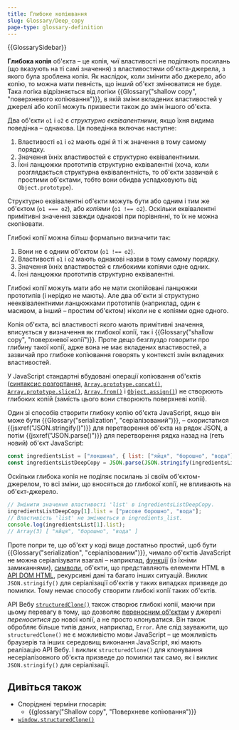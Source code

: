 ```yaml
---
title: Глибоке копіювання
slug: Glossary/Deep_copy
page-type: glossary-definition
---
```


{{GlossarySidebar}}

**Глибока копія** об'єкта – це копія, чиї властивості не поділяють посилань (що вказують на ті самі значення) з властивостями об'єкта-джерела, з якого була зроблена копія. Як наслідок, коли змінити або джерело, або копію, то можна мати певність, що інший об'єкт змінюватися не буде. Така логіка відрізняється від логіки {{Glossary("shallow copy", "поверхневого копіювання")}}, в якій зміни вкладених властивостей у джерелі або копії можуть призвести також до змін іншого об'єкта.

Два об'єкти `o1` і `o2` є _структурно еквівалентними_, якщо їхня видима поведінка – однакова. Ця поведінка включає наступне:

1. Властивості `o1` і `o2` мають одні й ті ж значення в тому самому порядку.
2. Значення їхніх властивостей є структурно еквівалентними.
3. Їхні ланцюжки прототипів структурно еквівалентні (хоча, коли розглядається структурна еквівалентність, то об'єкти зазвичай є простими об'єктами, тобто вони обидва успадковують від `Object.prototype`).

Структурно еквівалентні об'єкти можуть бути або одним і тим же об'єктом (`o1 === o2`), або _копіями_ (`o1 !== o2`). Оскільки еквівалентні примітивні значення завжди однакові при порівнянні, то їх не можна скопіювати.

Глибокі копії можна більш формально визначити так:

1. Вони не є одним об'єктом (`o1 !== o2`).
2. Властивості `o1` і `o2` мають однакові назви в тому самому порядку.
3. Значення їхніх властивостей є глибокими копіями одне одних.
4. Їхні ланцюжки прототипів структурно еквівалентні.

Глибокі копії можуть мати або не мати скопійовані ланцюжки прототипів (і нерідко не мають). Але два об'єкти зі структурно нееквівалентними ланцюжками прототипів (наприклад, один є масивом, а інший – простим об'єктом) ніколи не є копіями одне одного.

Копія об'єкта, всі властивості якого мають примітивні значення, вписується у визначення як глибокої копії, так і {{Glossary("shallow copy", "поверхневої копії")}}. Проте дещо безглуздо говорити про глибину такої копії, адже вона не має вкладених властивостей, а зазвичай про глибоке копіювання говорять у контексті змін вкладених властивостей.

У JavaScript стандартні вбудовані операції копіювання об'єктів ([синтаксис розгортання](/uk/docs/Web/JavaScript/Reference/Operators/Spread_syntax), [`Array.prototype.concat()`](/uk/docs/Web/JavaScript/Reference/Global_Objects/Array/concat), [`Array.prototype.slice()`](/uk/docs/Web/JavaScript/Reference/Global_Objects/Array/slice), [`Array.from()`](/uk/docs/Web/JavaScript/Reference/Global_Objects/Array/from) і [`Object.assign()`](/uk/docs/Web/JavaScript/Reference/Global_Objects/Object/assign)) не створюють глибоких копій (замість цього вони створюють поверхневі копії).

Один зі способів створити глибоку копію об'єкта JavaScript, якщо він може бути {{Glossary("serialization", "серіалізований")}}, – скористатися {{jsxref("JSON.stringify()")}} для перетворення об'єкта на рядок JSON, а потім {{jsxref("JSON.parse()")}} для перетворення рядка назад на (геть новий) об'єкт JavaScript:

```js
const ingredientsList = ["локшина", { list: ["яйця", "борошно", "вода"] }];
const ingredientsListDeepCopy = JSON.parse(JSON.stringify(ingredientsList));
```

Оскільки глибока копія не поділяє посилань зі своїм об'єктом-джерелом, то всі зміни, що вносяться до глибокої копії, не впливають на об'єкт-джерело.

```js
// Змінити значення властивості 'list' в ingredientsListDeepCopy.
ingredientsListDeepCopy[1].list = ["рисове борошно", "вода"];
// Властивість 'list' не змінюється в ingredients_list.
console.log(ingredientsList[1].list);
// Array(3) [ "яйця", "борошно", "вода" ]
```

Проте попри те, що об'єкт у коді вище достатньо простий, щоб бути {{Glossary("serialization", "серіалізованим")}}, чимало об'єктів JavaScript не можна серіалізувати взагалі – наприклад, [функції](/uk/docs/Web/JavaScript/Guide/Functions) (із їхніми замиканнями), [символи](/uk/docs/Web/JavaScript/Reference/Global_Objects/Symbol), об'єкти, що представляють елементи HTML в [API DOM HTML](/uk/docs/Web/API/HTML_DOM_API), рекурсивні дані та багато інших ситуацій. Виклик `JSON.stringify()` для серіалізації об'єктів у таких випадках призведе до помилки. Тому немає способу створити глибокі копії таких об'єктів.

API Вебу [`structuredClone()`](/uk/docs/Web/API/structuredClone) також створює глибокі копії, маючи при цьому перевагу в тому, що дозволяє [переносним об'єктам](/uk/docs/Web/API/Web_Workers_API/Transferable_objects) у джерелі _переноситися_ до нової копії, а не просто клонуватися. Він також обробляє більше типів даних, наприклад, `Error`. Але слід зауважити, що `structuredClone()` не є можливістю мови JavaScript – це можливість браузерів та інших середовищ виконання JavaScript, які мають реалізацію API Вебу. І виклик `structuredClone()` для клонування несеріалізовного об'єкта призведе до помилки так само, як і виклик `JSON.stringify()` для серіалізації.

## Дивіться також

- Споріднені терміни глосарія:
  - {{glossary("Shallow copy", "Поверхневе копіювання")}}
- [`window.structuredClone()`](/uk/docs/Web/API/structuredClone)
